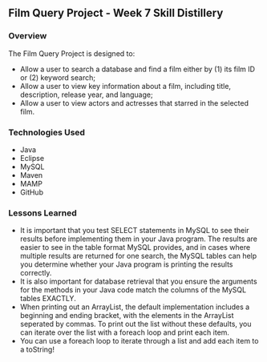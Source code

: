 ## Film Query Project - Week 7 Skill Distillery

### Overview

The Film Query Project is designed to:

- Allow a user to search a database and find a film either by (1) its film ID or (2) keyword search;
- Allow a user to view key information about a film, including title, description, release year, and language;
- Allow a user to view actors and actresses that starred in the selected film.

### Technologies Used
- Java
- Eclipse
- MySQL
- Maven
- MAMP
- GitHub

### Lessons Learned
- It is important that you test SELECT statements in MySQL to see their results before implementing them in your Java program. The results are easier to see in the table format MySQL provides, and in cases where multiple results are returned for one search, the MySQL tables can help you determine whether your Java program is printing the results correctly.
- It is also important for database retrieval that you ensure the arguments for the methods in your Java code match the columns of the MySQL tables EXACTLY.
- When printing out an ArrayList, the default implementation includes a beginning and ending bracket, with the elements in the ArrayList seperated by commas. To print out the list without these defaults, you can iterate over the list with a foreach loop and print each item.
- You can use a foreach loop to iterate through a list and add each item to a toString!

